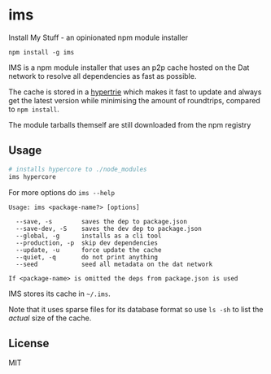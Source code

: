 # ims

Install My Stuff - an opinionated npm module installer

```
npm install -g ims
```

IMS is a npm module installer that uses an p2p cache hosted on the Dat network to resolve all dependencies as fast as possible.

The cache is stored in a [hypertrie](https://github.com/mafintosh/hypertrie) which makes it fast to update and always get the latest version while minimising the amount of roundtrips, compared to `npm install`.

The module tarballs themself are still downloaded from the npm registry

## Usage

``` sh
# installs hypercore to ./node_modules
ims hypercore
```

For more options do `ims --help`

```
Usage: ims <package-name?> [options]

  --save, -s        saves the dep to package.json
  --save-dev, -S    saves the dev dep to package.json
  --global, -g      installs as a cli tool
  --production, -p  skip dev dependencies
  --update, -u      force update the cache
  --quiet, -q       do not print anything
  --seed            seed all metadata on the dat network

If <package-name> is omitted the deps from package.json is used
```

IMS stores its cache in `~/.ims`.

Note that it uses sparse files for its database format so use `ls -sh` to list the *actual* size of the cache.

## License

MIT
